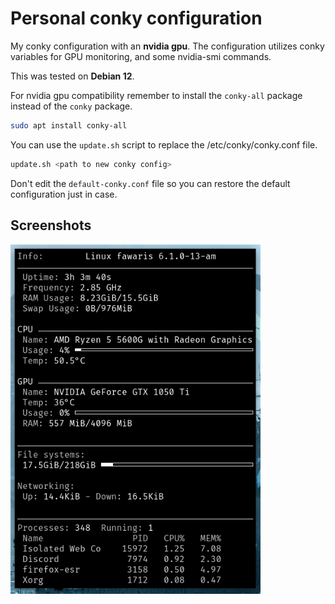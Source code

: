 # Personal conky configuration

My conky configuration with an **nvidia gpu**. The configuration utilizes conky variables for GPU monitoring, and some nvidia-smi commands. 

This was tested on **Debian 12**.

For nvidia gpu compatibility remember to install the `conky-all` package instead of the `conky` package.

```bash
sudo apt install conky-all
```

You can use the `update.sh` script to replace the /etc/conky/conky.conf file.

```bash
update.sh <path to new conky config>
```

Don't edit the `default-conky.conf` file so you can restore the default configuration just in case.

## Screenshots

<div><img width=400 src="./conky-screenshot.png" alt="screenshot"></div>
